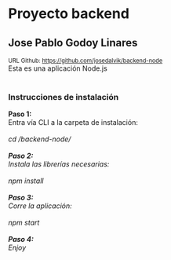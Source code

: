 <h1>Proyecto backend</h1>
<h2>Jose Pablo Godoy Linares</h2>
<small>URL Github: <a href="https://github.com/josedalvik/backend-node">https://github.com/josedalvik/backend-node</a></small>
<br/>
Esta es una aplicación Node.js
<br/>
<br/>
<h3>Instrucciones de instalación</h3>
<b>Paso 1:</b>
<br/>
Entra vía CLI a la carpeta de instalación:
<br/>
<br/>
<i>cd /backend-node/<i>
<br/>
<br/>
<b>Paso 2:</b>
<br/>
Instala las librerías necesarias:
<br/>
<br/>
<i>npm install<i>
<br/>
<br/>
<b>Paso 3:</b>
<br/>
Corre la aplicación:
<br/>
<br/>
<i>npm start<i>
<br/>
<br/>
<b>Paso 4:</b>
<br/>
Enjoy
